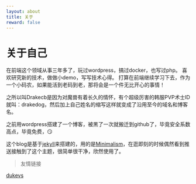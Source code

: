 ```yaml
---
layout: about
title: 关于
reward: false
---
```


# 关于自己

在前端这个领域从事三年多了，玩过wordpress，搞过docker，也写过php。
喜欢研究新的技术，做做小demo，写写技术心得。
打算在前端继续学习下去，作为一个小码农，如果能活到老码到老，那将会是一个件无比开心的事情！

之所以叫Drakecb是因为对魔兽有着长久的情怀，有个超级厉害的韩服PVP术士ID就叫：drakedog，然后加上自己姓名的缩写这样就变成了沿用至今的域名和博客名。

之前用wordpress搭建了一个博客，被黑了一次就搬迁到github了，毕竟安全系数高点，毕竟免费，:smirk:

这个blog是基于[jekyll]来搭建的，用的是[Minimalism]，在逛即刻的时候偶然看到推送接触到了这个主题，很简单很干净，欣然使用了。

> 友情链接


[<i class="fas fa-hand-point-right"></i>dukevs](https://www.dukevs.cn) 

[jekyll]: https://jekyllrb.com

[Minimalism]: https://github.com/showzeng/minimalism
